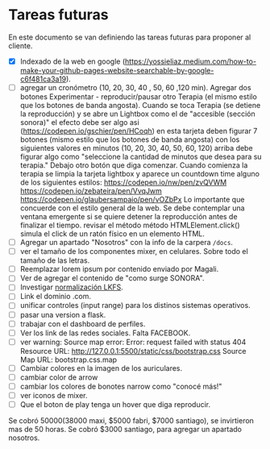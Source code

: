 # Tareas futuras
En este documento se van definiendo las tareas futuras para proponer al cliente.

- [X] Indexado de la web en google (https://yossieliaz.medium.com/how-to-make-your-github-pages-website-searchable-by-google-c6f481ca3a19).
- [ ] agregar un cronómetro (10, 20, 30, 40 , 50, 60 ,120 min). Agregar dos botones Experimentar - reproducir/pausar otro Terapia (el mismo estilo que los botones de banda angosta). Cuando se toca Terapia (se detiene la reproducción) y se abre un Lightbox como el de "accesible (sección sonora)" el efecto debe ser algo asi (https://codepen.io/gschier/pen/HCoqh) en esta tarjeta deben figurar 7 botones (mismo estilo que los botones de banda angosta) con los siguientes valores en minutos (10, 20, 30, 40, 50, 60, 120) arriba debe figurar algo como "seleccione la cantidad de minutos que desea para su terapia." Debajo otro botón que diga comenzar. Cuando comienza la terapia se limpia la tarjeta lightbox y aparece un countdown time alguno de los siguientes estilos: https://codepen.io/nw/pen/zvQVWM https://codepen.io/zebateira/pen/VvqJwm https://codepen.io/glaubersampaio/pen/vOZbPx Lo importante que concuerde con el estilo general de la web. Se debe contemplar una ventana emergente si se quiere detener la reproducción antes de finalizar el tiempo.
revisar el método método HTMLElement.click() simula el click de un ratón físico en un elemento HTML.
- [ ] Agregar un apartado "Nosotros" con la info de la carpera `/docs`.
- [ ] ver el tamaño de los componentes mixer, en celulares. Sobre todo el tamaño de las letras.
- [ ] Reemplazar lorem ipsum por contenido enviado por Magali.
- [ ] Ver de agregar el contenido de "como surge SONORA".
- [ ] Investigar [normalización LKFS](https://es.wikipedia.org/wiki/LKFS).
- [ ] Link el dominio .com.
- [ ] unificar controles (input range) para los distinos sistemas operativos.
- [ ] pasar una version a flask.
- [ ] trabajar con el dashboard de perfiles.
- [ ] Ver los link de las redes sociales. Falta FACEBOOK.
- [ ] ver warning: Source map error: Error: request failed with status 404
Resource URL: http://127.0.0.1:5500/static/css/bootstrap.css
Source Map URL: bootstrap.css.map
- [ ] Cambiar colores en la imagen de los auriculares.
- [ ] cambiar color de arrow 
- [ ] cambiar los colores de bonotes narrow como "conocé más!"
- [ ] ver iconos de mixer.
- [ ] Que el boton de play tenga un hover que diga reproducir.

Se cobró $50000 ($38000 maxi, $5000 fabri, $7000 santiago), se invirtieron mas de 50 horas.
Se cobró $3000 santiago, para agregar un apartado nosotros.
